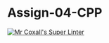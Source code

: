 # Assign-04-CPP
[![Mr Coxall's Super Linter](https://github.com/ICS3U-Programming-CarolynWP/Assign-04-CPP/workflows/Mr%20Coxall's%20Super%20Linter/badge.svg)](https://github.com/ICS3U-Programming-CarolynWP/Assign-04-CPP/actions/)
